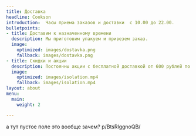 ```yaml
---
title: Доставка
headline: Cookson
introduction:  Часы приема заказов и доставки  с 10.00 до 22.00.
bulletpoints:
- title: Доставим к назначенному времени
  description: Мы приготовим упакуем и привезем заказ.
  image:
    optimized: images/dostavka.png
    fallback: images/dostavka.png
- title: Скидки и акции
  description: Постоянны акции с бесплатной доставкой от 600 рублей по городу и от 1500 по пригороду. А также иногда случаются и эвенты и розыгрыши скидок. Следите за новостями в нашем <span>[инстаграм канале](https://www.instagram.com/accounts/login/?next=%2Fcook_son34%2F&source=follow)</span>
  image:
    optimized: images/isolation.mp4
    fallback: images/isolation.mp4
layout: about
menu:
  main:
    weight: 2

---
```

а тут пустое поле это вообще зачем?
p/BtsRlggnoQB/
